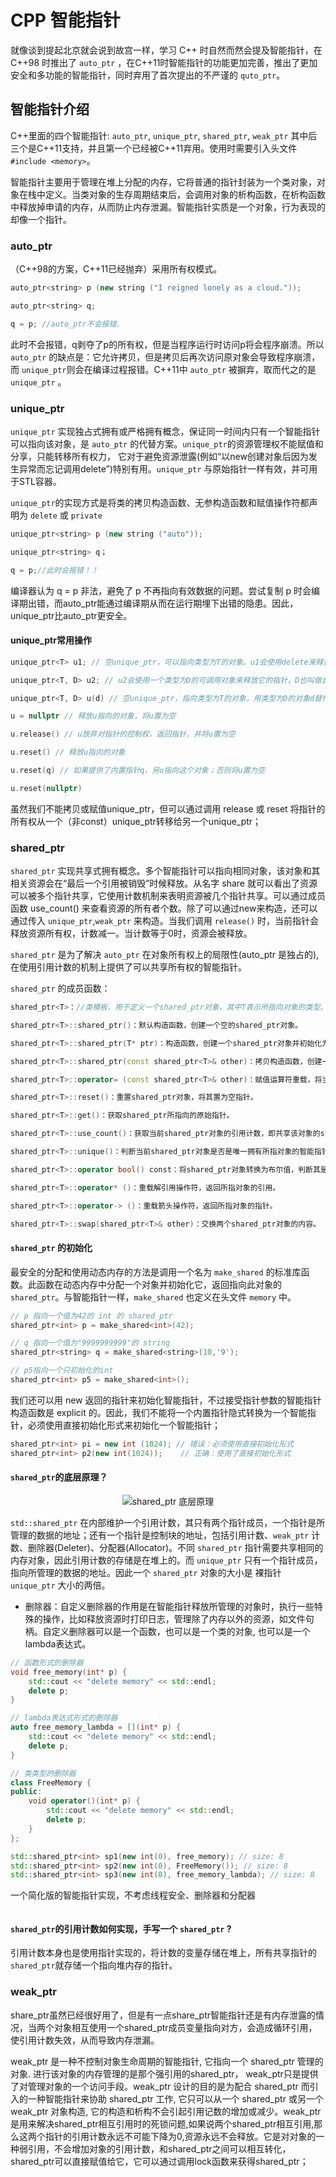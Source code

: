 # CPP 智能指针


就像谈到提起北京就会说到故宫一样，学习 C++ 时自然而然会提及智能指针，在 C++98 时推出了 `auto_ptr` ，在C++11时智能指针的功能更加完善，推出了更加安全和多功能的智能指针，同时弃用了首次提出的不严谨的 `quto_ptr`。

## 智能指针介绍

C++里面的四个智能指针: `auto_ptr`, `unique_ptr`, `shared_ptr`, `weak_ptr` 其中后三个是C++11支持，并且第一个已经被C++11弃用。使用时需要引入头文件  `#include <memory>`。

智能指针主要用于管理在堆上分配的内存，它将普通的指针封装为一个类对象，对象在栈中定义。当类对象的生存周期结束后，会调用对象的析构函数，在析构函数中释放掉申请的内存，从而防止内存泄漏。智能指针实质是一个对象，行为表现的却像一个指针。


### auto_ptr

（C++98的方案，C++11已经抛弃）采用所有权模式。
```cpp
auto_ptr<string> p (new string ("I reigned lonely as a cloud.")); 

auto_ptr<string> q; 

q = p; //auto_ptr不会报错.
```
此时不会报错，q剥夺了p的所有权，但是当程序运行时访问p将会程序崩溃。所以 `auto_ptr` 的缺点是：它允许拷贝，但是拷贝后再次访问原对象会导致程序崩溃，而 `unique_ptr`则会在编译过程报错。C++11中 `auto_ptr` 被摒弃，取而代之的是 `unique_ptr` 。



### unique_ptr

`unique_ptr` 实现独占式拥有或严格拥有概念，保证同一时间内只有一个智能指针可以指向该对象，是 `auto_ptr` 的代替方案。`unique_ptr`的资源管理权不能赋值和分享，只能转移所有权力， 它对于避免资源泄露(例如“以new创建对象后因为发生异常而忘记调用delete”)特别有用。`unique_ptr` 与原始指针一样有效，并可用于STL容器。

`unique_ptr`的实现方式是将类的拷贝构造函数、无参构造函数和赋值操作符都声明为 `delete` 或 `private`

```cpp
unique_ptr<string> p (new string ("auto"));   

unique_ptr<string> q；

q = p;//此时会报错！！
```
编译器认为 q = p 非法，避免了 p 不再指向有效数据的问题。尝试复制 p 时会编译期出错，而auto_ptr能通过编译期从而在运行期埋下出错的隐患。因此，unique_ptr比auto_ptr更安全。

#### unique_ptr常用操作

```cpp
unique_ptr<T> u1; // 空unique_ptr，可以指向类型为T的对象。u1会使用delete来释放它的指针

unique_ptr<T, D> u2; // u2会使用一个类型为D的可调用对象来释放它的指针，D也叫做自定义删除器

unique_ptr<T, D> u(d) // 空unique_ptr，指向类型为T的对象，用类型为D的对象d替代delete

u = nullptr // 释放u指向的对象，将u置为空

u.release() // u放弃对指针的控制权，返回指针，并将u置为空

u.reset() // 释放u指向的对象

u.reset(q) // 如果提供了内置指针q，另u指向这个对象；否则将u置为空

u.reset(nullptr)  
```
虽然我们不能拷贝或赋值unique_ptr，但可以通过调用 release 或 reset 将指针的所有权从一个（非const）unique_ptr转移给另一个unique_ptr；



### shared_ptr

`shared_ptr` 实现共享式拥有概念。多个智能指针可以指向相同对象，该对象和其相关资源会在“最后一个引用被销毁”时候释放。从名字 share 就可以看出了资源可以被多个指针共享，它使用计数机制来表明资源被几个指针共享。可以通过成员函数 use_count() 来查看资源的所有者个数。除了可以通过new来构造，还可以通过传入  `unique_ptr`,`weak_ptr` 来构造。当我们调用 `release()` 时，当前指针会释放资源所有权，计数减一。当计数等于0时，资源会被释放。

`shared_ptr` 是为了解决 `auto_ptr` 在对象所有权上的局限性(auto_ptr 是独占的), 在使用引用计数的机制上提供了可以共享所有权的智能指针。

`shared_ptr` 的成员函数：
```cpp
shared_ptr<T>：//类模板，用于定义一个shared_ptr对象，其中T表示所指向对象的类型。

shared_ptr<T>::shared_ptr()：默认构造函数，创建一个空的shared_ptr对象。

shared_ptr<T>::shared_ptr(T* ptr)：构造函数，创建一个shared_ptr对象并初始化为指向ptr所指向的对象。

shared_ptr<T>::shared_ptr(const shared_ptr<T>& other)：拷贝构造函数，创建一个新的shared_ptr对象，并与other共享同一对象。

shared_ptr<T>::operator= (const shared_ptr<T>& other)：赋值运算符重载，将当前的shared_ptr对象与other共享同一对象。

shared_ptr<T>::reset()：重置shared_ptr对象，将其置为空指针。

shared_ptr<T>::get()：获取shared_ptr所指向的原始指针。

shared_ptr<T>::use_count()：获取当前shared_ptr对象的引用计数，即共享该对象的shared_ptr对象的数量。

shared_ptr<T>::unique()：判断当前shared_ptr对象是否是唯一拥有所指对象的智能指针。

shared_ptr<T>::operator bool() const：将shared_ptr对象转换为布尔值，判断其是否为空指针。

shared_ptr<T>::operator* ()：重载解引用操作符，返回所指对象的引用。

shared_ptr<T>::operator-> ()：重载箭头操作符，返回所指对象的指针。

shared_ptr<T>::swap(shared_ptr<T>& other)：交换两个shared_ptr对象的内容。

```


#### `shared_ptr` 的初始化
最安全的分配和使用动态内存的方法是调用一个名为 `make_shared` 的标准库函数。此函数在动态内存中分配一个对象并初始化它，返回指向此对象的 `shared_ptr`。与智能指针一样，`make_shared` 也定义在头文件 `memory` 中。
```cpp
// p 指向一个值为42的 int 的 shared_ptr 
shared_ptr<int> p = make_shared<int>(42);

// q 指向一个值为"9999999999"的 string
shared_ptr<string> q = make_shared<string>(10,'9');

// p5指向一个只初始化的int
shared_ptr<int> p5 = make_shared<int>();
```
我们还可以用 new 返回的指针来初始化智能指针，不过接受指针参数的智能指针构造函数是 explicit 的。因此，我们不能将一个内置指针隐式转换为一个智能指针，必须使用直接初始化形式来初始化一个智能指针；

```cpp
shared_ptr<int> pi = new int (1024); // 错误：必须使用直接初始化形式
shared_ptr<int> p2(new int(1024));    // 正确：使用了直接初始化形式
```

#### `shared_ptr`的底层原理？

<center>

![shared_ptr 底层原理](/img/sharedPtr.png)

</center>

`std::shared_ptr` 在内部维护一个引用计数，其只有两个指针成员，一个指针是所管理的数据的地址；还有一个指针是控制块的地址，包括引用计数、`weak_ptr` 计数、删除器(Deleter)、分配器(Allocator)。不同 `shared_ptr` 指针需要共享相同的内存对象，因此引用计数的存储是在堆上的。而 `unique_ptr` 只有一个指针成员，指向所管理的数据的地址。因此一个 `shared_ptr` 对象的大小是 裸指针 `unique_ptr` 大小的两倍。
- 删除器：自定义删除器的作用是在智能指针释放所管理的对象时，执行一些特殊的操作，比如释放资源时打印日志，管理除了内存以外的资源，如文件句柄。自定义删除器可以是一个函数，也可以是一个类的对象, 也可以是一个lambda表达式。
```cpp
// 函数形式的删除器
void free_memory(int* p) {
    std::cout << "delete memory" << std::endl;
    delete p;
}

// lambda表达式形式的删除器
auto free_memory_lambda = [](int* p) {
    std::cout << "delete memory" << std::endl;
    delete p;
}

// 类类型的删除器
class FreeMemory {
public:
    void operator()(int* p) {
        std::cout << "delete memory" << std::endl;
        delete p;
    }
};

std::shared_ptr<int> sp1(new int(0), free_memory); // size: 8
std::shared_ptr<int> sp2(new int(0), FreeMemory()); // size: 8
std::shared_ptr<int> sp3(new int(0), free_memory_lambda); // size: 8
```

一个简化版的智能指针实现，不考虑线程安全、删除器和分配器
```cpp

```


#### `shared_ptr`的引用计数如何实现，手写一个 `shared_ptr` ?

引用计数本身也是使用指针实现的，将计数的变量存储在堆上，所有共享指针的 `shared_ptr`就存储一个指向堆内存的指针。

### weak_ptr 

share_ptr虽然已经很好用了，但是有一点share_ptr智能指针还是有内存泄露的情况，当两个对象相互使用一个shared_ptr成员变量指向对方，会造成循环引用，使引用计数失效，从而导致内存泄漏。

weak_ptr 是一种不控制对象生命周期的智能指针, 它指向一个 shared_ptr 管理的对象. 进行该对象的内存管理的是那个强引用的shared_ptr， weak_ptr只是提供了对管理对象的一个访问手段。weak_ptr 设计的目的是为配合 shared_ptr 而引入的一种智能指针来协助 shared_ptr 工作, 它只可以从一个 shared_ptr 或另一个 weak_ptr 对象构造, 它的构造和析构不会引起引用记数的增加或减少。weak_ptr是用来解决shared_ptr相互引用时的死锁问题,如果说两个shared_ptr相互引用,那么这两个指针的引用计数永远不可能下降为0,资源永远不会释放。它是对对象的一种弱引用，不会增加对象的引用计数，和shared_ptr之间可以相互转化，shared_ptr可以直接赋值给它，它可以通过调用lock函数来获得shared_ptr；

